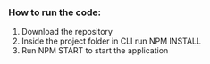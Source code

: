 ### How to run the code:

1. Download the repository
2. Inside the project folder in CLI run NPM INSTALL
3. Run NPM START to start the application

